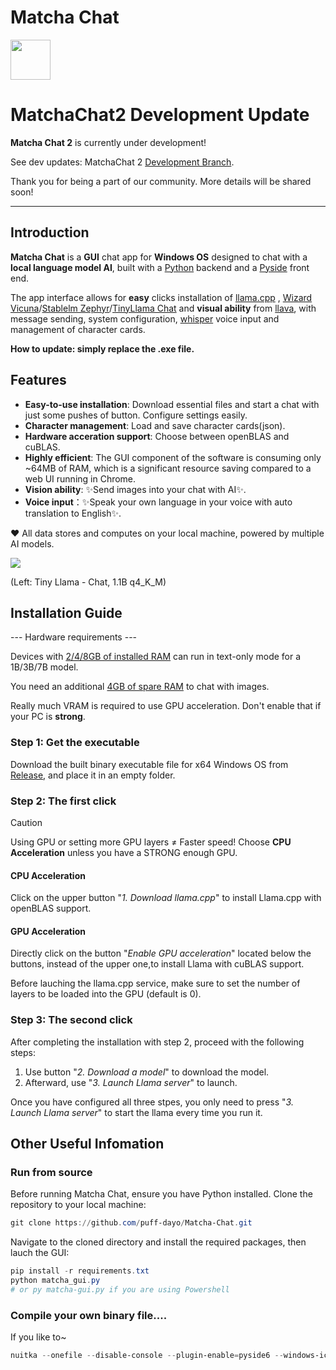 # Matcha Chat

<img src="https://github.com/puff-dayo/matcha-chat/assets/84665734/5401d53a-2265-4038-a812-e9c2bd28afa4" width="64" />

# MatchaChat2 Development Update

**Matcha Chat 2** is currently under development!

See dev updates: MatchaChat 2 [Development Branch](https://github.com/puff-dayo/Matcha-Chat/tree/Version-2).

Thank you for being a part of our community. More details will be shared soon!

---

## Introduction

**Matcha Chat** is a **GUI** chat app for **Windows OS** designed to chat with a **local language model AI**, built with a [Python](https://www.python.org/) backend and a [Pyside](https://pypi.org/project/PySide6/) front end.

The app interface allows for **easy** clicks installation of [llama.cpp](https://github.com/ggerganov/llama.cpp) , [Wizard Vicuna](https://huggingface.co/TheBloke/Wizard-Vicuna-7B-Uncensored-GGUF)/[Stablelm Zephyr](https://huggingface.co/TheBloke/stablelm-zephyr-3b-GGUF/)/[TinyLlama Chat](https://huggingface.co/TheBloke/TinyLlama-1.1B-Chat-v0.3-GGUF/) and **visual ability** from [llava](https://huggingface.co/jartine/llava-v1.5-7B-GGUF/), with message sending, system configuration, [whisper](https://github.com/ggerganov/whisper.cpp/) voice input and management of character cards.

**How to update: simply replace the .exe file.**



## Features

- **Easy-to-use installation**: Download essential files and start a chat with just some pushes of button. Configure settings easily.
- **Character management**: Load and save character cards(json). 
- **Hardware acceration support**: Choose between openBLAS and cuBLAS.
- **Highly efficient**: The GUI component of the software is consuming only ~64MB of RAM, which is a significant resource saving compared to a web UI running in Chrome.
- **Vision ability**: ✨Send images into your chat with AI✨.
- **Voice input**：✨Speak your own language in your voice with auto translation to English✨.

❤️ All data stores and computes on your local machine, powered by multiple AI models.

<img src="https://github.com/puff-dayo/Matcha-Chat/assets/84665734/42b3c95f-3343-479d-81a7-174dc16a2c99"/>

(Left: Tiny Llama - Chat, 1.1B q4_K_M)


## Installation Guide

--- Hardware requirements ---

Devices with <u>2/4/8GB of installed RAM</u> can run in text-only mode for a 1B/3B/7B model.

You need an additional <u>4GB of spare RAM</u> to chat with images.

Really much VRAM is required to use GPU acceleration. Don't enable that if your PC is **strong**.

### Step 1: Get the executable

Download the built binary executable file for x64 Windows OS from [Release](https://github.com/puff-dayo/matcha-chat/releases/), and place it in an empty folder.

### Step 2: The first click

> [!CAUTION]
> Using GPU or setting more GPU layers ≠ Faster speed!
> Choose **CPU Acceleration** unless you have a STRONG enough GPU.

#### CPU Acceleration

Click on the upper button "*1. Download llama.cpp*" to install Llama.cpp with openBLAS support.

#### GPU Acceleration

Directly click on the button "*Enable GPU acceleration*" located below the buttons, instead of the upper one,to install Llama with cuBLAS support.

Before lauching the llama.cpp service, make sure to set the number of layers to be loaded into the GPU (default is 0).

### Step 3: The second click

After completing the installation with step 2, proceed with the following steps:



1. Use button "*2. Download a model*" to download the model.
2. Afterward, use "*3. Launch Llama server*" to launch.



Once you have configured all three stpes, you only need to press "*3. Launch Llama server*" to start the llama every time you run it.



## Other Useful Infomation

### Run from source

Before running Matcha Chat, ensure you have Python installed. Clone the repository to your local machine:

```powershell
git clone https://github.com/puff-dayo/Matcha-Chat.git
```

Navigate to the cloned directory and install the required packages, then lauch the GUI:

```powershell
pip install -r requirements.txt
python matcha_gui.py
# or py matcha-gui.py if you are using Powershell
```

### Compile your own binary file....

If you like to~

```powershell
nuitka --onefile --disable-console --plugin-enable=pyside6 --windows-icon-from-ico=icon.ico --include-data-dir=icons=icons --include-data-files=icon.png=icon.png --include-data-files=icon.ico=icon.ico matcha_gui.py
```
